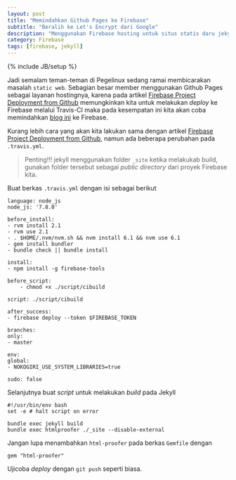 ```yaml
---
layout: post
title: "Memindahkan Github Pages ke Firebase"
subtitle: "Beralih ke Let's Encrypt dari Google"
description: "Menggunakan Firebase hosting untuk situs statis daru jekyll"
category: Firebase
tags: [firebase, jekyll]
---
```

{% include JB/setup %}

Jadi semalam teman-teman di Pegelinux sedang ramai membicarakan masalah `static web`. Sebagian besar member menggunakan Github Pages sebagai layanan hostingnya, karena pada artikel [Firebase Project Deployment from Github](https://linhub.io/firebase/2017/04/03/firebase-project-deployment-from-github) memungkinkan kita untuk melakukan _deploy_ ke Firebase melalui Travis-CI maka pada kesempatan ini kita akan coba memindahkan [blog ini](https://linhub.io) ke Firebase.

Kurang lebih cara yang akan kita lakukan sama dengan artikel [Firebase Project Deployment from Github](https://linhub.io/firebase/2017/04/03/firebase-project-deployment-from-github), namun ada beberapa perubahan pada `.travis.yml`. 

> Penting!!! jekyll menggunakan folder `_site` ketika melakukab build, gunakan folder tersebut sebagai _public directory_ dari proyek Firebase kita.

Buat berkas `.travis.yml` dengan isi sebagai berikut

    language: node_js
    node_js: '7.8.0'

    before_install:
    - rvm install 2.1
    - rvm use 2.1
    - . $HOME/.nvm/nvm.sh && nvm install 6.1 && nvm use 6.1
    - gem install bundler
    - bundle check || bundle install

    install:
    - npm install -g firebase-tools

    before_script:
        - chmod +x ./script/cibuild

    script: ./script/cibuild

    after_success:
    - firebase deploy --token $FIREBASE_TOKEN

    branches:
    only:
    - master

    env:
    global:
    - NOKOGIRI_USE_SYSTEM_LIBRARIES=true

    sudo: false

Selanjutnya buat _script_ untuk melakukan _build_ pada Jekyll

    #!/usr/bin/env bash
    set -e # halt script on error

    bundle exec jekyll build
    bundle exec htmlproofer ./_site --disable-external

Jangan lupa menambahkan `html-proofer` pada berkas `Gemfile` dengan

    gem "html-proofer"

Ujicoba _deploy_ dengan `git push` seperti biasa.